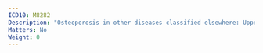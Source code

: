 ```yaml
---
ICD10: M8282
Description: "Osteoporosis in other diseases classified elsewhere: Upper arm"
Matters: No
Weight: 0
---
```


